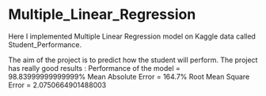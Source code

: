 # Multiple_Linear_Regression

Here I implemented Multiple Linear Regression model on Kaggle data called Student_Performance.

The aim of the project is to predict how the student will perform.
The project has really good results :
Performance of the model =  98.83999999999999%
Mean Absolute Error =  164.7%
Root Mean Square Error =  2.0750664901488003

